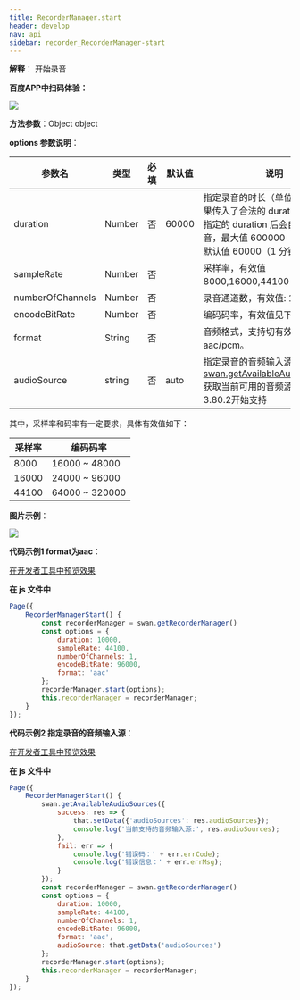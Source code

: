 ```yaml
---
title: RecorderManager.start 
header: develop
nav: api
sidebar: recorder_RecorderManager-start
---
```




**解释**： 开始录音

**百度APP中扫码体验：**

<img src="https://b.bdstatic.com/miniapp/assets/images/doc_demo/fragment_RecorderManagerStart.png"  class="demo-qrcode-image" /> 


**方法参数**：Object object 

**options 参数说明**：

|参数名 | 类型 | 必填 | 默认值|说明 |
|---- | ---- | ---- | ---|---- |
|duration |Number | 否 |60000| 指定录音的时长（单位：ms），如果传入了合法的 duration，在到达指定的 duration 后会自动停止录音，最大值 600000（10 分钟），默认值 60000（1 分钟）。|
|sampleRate |Number |否 | |采样率，有效值 8000,16000,44100 。|
|numberOfChannels |Number |否 | |录音通道数，有效值: 1,2。 |
|encodeBitRate |Number |否 | |编码码率，有效值见下表格。 |
|format |String |否 | |音频格式，支持切有效值 aac/pcm。 |
|audioSource |string  |  否 | auto|  指定录音的音频输入源，可通过 [swan.getAvailableAudioSources](#swan-getAvailableAudioSources)() 获取当前可用的音频源; 基础库3.80.2开始支持|

其中，采样率和码率有一定要求，具体有效值如下：

|采样率 | 编码码率 |
|---- | ---- |
|8000 | 16000 ~ 48000|
|16000| 24000 ~ 96000|
|44100| 64000 ~ 320000|


**图片示例**：

<div class="m-doc-custom-examples">
    <div class="m-doc-custom-examples-correct">
        <img src="https://b.bdstatic.com/miniapp/images/RecorderManagerStart.gif">
    </div>
    <div class="m-doc-custom-examples-correct">
        <img src=" ">
    </div>
    <div class="m-doc-custom-examples-correct">
        <img src=" ">
    </div>     
</div>

**代码示例1 format为aac**：

<a href="swanide://fragment/a495c8fcde49fe7cdb108088854cb7011573652992453" title="在开发者工具中预览效果" target="_self">在开发者工具中预览效果</a>

**在 js 文件中**

```javascript
Page({
    RecorderManagerStart() {
        const recorderManager = swan.getRecorderManager()
        const options = {
            duration: 10000,
            sampleRate: 44100,
            numberOfChannels: 1,
            encodeBitRate: 96000,
            format: 'aac'
        };
        recorderManager.start(options);
        this.recorderManager = recorderManager;
    }
});
```

**代码示例2 指定录音的音频输入源**：

<a href="swanide://fragment/ff452321703d4b008cef28d2c889de4a1575218133212" title="在开发者工具中预览效果" target="_self">在开发者工具中预览效果</a>

**在 js 文件中**

```javascript
Page({
    RecorderManagerStart() {
        swan.getAvailableAudioSources({
            success: res => {
                that.setData({'audioSources': res.audioSources});
                console.log('当前支持的音频输入源:', res.audioSources);
            },
            fail: err => {
                console.log('错误码：' + err.errCode);
                console.log('错误信息：' + err.errMsg);
            }
        });
        const recorderManager = swan.getRecorderManager()
        const options = {
            duration: 10000,
            sampleRate: 44100,
            numberOfChannels: 1,
            encodeBitRate: 96000,
            format: 'aac',
            audioSource: that.getData('audioSources')
        };
        recorderManager.start(options);
        this.recorderManager = recorderManager;
    }
});
```